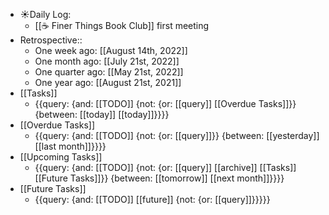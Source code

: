- ☀️Daily Log:
    - [[☕️ Finer Things Book Club]] first meeting
- Retrospective::
    - One week ago: [[August 14th, 2022]]
    - One month ago: [[July 21st, 2022]]
    - One quarter ago: [[May 21st, 2022]]
    - One year ago: [[August 21st, 2021]]
- [[Tasks]]
    - {{query: {and: [[TODO]] {not: {or: [[query]] [[Overdue Tasks]]}} {between: [[today]] [[today]]}}}}
- [[Overdue Tasks]]
    - {{query: {and: [[TODO]] {not: {or: [[query]]}} {between: [[yesterday]] [[last month]]}}}}
- [[Upcoming Tasks]]
    - {{query: {and: [[TODO]] {not: {or: [[query]] [[archive]] [[Tasks]] [[Future Tasks]]}} {between: [[tomorrow]] [[next month]]}}}}
- [[Future Tasks]]
    - {{query: {and: [[TODO]] [[future]] {not: {or: [[query]]}}}}}
